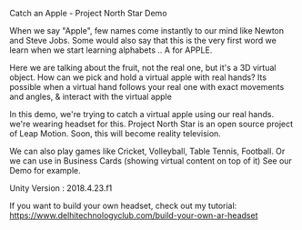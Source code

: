 Catch an Apple - Project North Star Demo

When we say "Apple", few names come instantly to our mind like Newton and Steve Jobs. Some would also say that this is the very first word we learn when we start learning alphabets .. A for APPLE.

Here we are talking about the fruit, not the real one, but it's a 3D virtual object. How can we pick and hold a virtual apple with real hands? Its possible when a virtual hand follows your real one with exact movements and angles, & interact with the virtual apple

In this demo, we're trying to catch a virtual apple using our real hands. we're wearing headset for this. Project North Star is an open source project of Leap Motion. Soon, this will become reality television. 

We can also play games like Cricket, Volleyball, Table Tennis, Football. Or we can use in Business Cards (showing virtual content on top of it) See our Demo for example.

Unity Version : 2018.4.23.f1

If you want to build your own headset, check out my tutorial:
https://www.delhitechnologyclub.com/build-your-own-ar-headset
